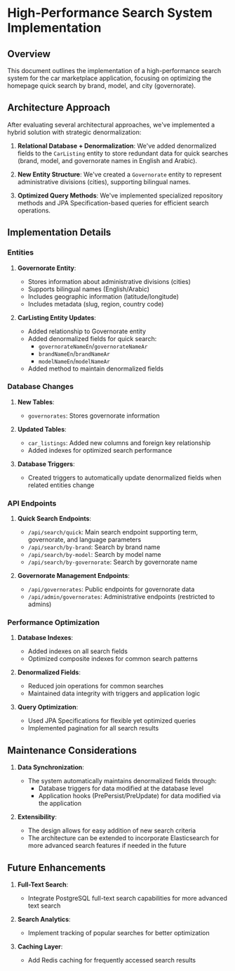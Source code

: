 # High-Performance Search System Implementation

## Overview

This document outlines the implementation of a high-performance search system for the car marketplace application, focusing on optimizing the homepage quick search by brand, model, and city (governorate).

## Architecture Approach

After evaluating several architectural approaches, we've implemented a hybrid solution with strategic denormalization:

1. **Relational Database + Denormalization**: We've added denormalized fields to the `CarListing` entity to store redundant data for quick searches (brand, model, and governorate names in English and Arabic).

2. **New Entity Structure**: We've created a `Governorate` entity to represent administrative divisions (cities), supporting bilingual names.

3. **Optimized Query Methods**: We've implemented specialized repository methods and JPA Specification-based queries for efficient search operations.

## Implementation Details

### Entities

1. **Governorate Entity**:
   - Stores information about administrative divisions (cities)
   - Supports bilingual names (English/Arabic)
   - Includes geographic information (latitude/longitude)
   - Includes metadata (slug, region, country code)

2. **CarListing Entity Updates**:
   - Added relationship to Governorate entity
   - Added denormalized fields for quick search:
     - `governorateNameEn`/`governorateNameAr`
     - `brandNameEn`/`brandNameAr`
     - `modelNameEn`/`modelNameAr`
   - Added method to maintain denormalized fields

### Database Changes

1. **New Tables**:
   - `governorates`: Stores governorate information

2. **Updated Tables**:
   - `car_listings`: Added new columns and foreign key relationship
   - Added indexes for optimized search performance

3. **Database Triggers**:
   - Created triggers to automatically update denormalized fields when related entities change

### API Endpoints

1. **Quick Search Endpoints**:
   - `/api/search/quick`: Main search endpoint supporting term, governorate, and language parameters
   - `/api/search/by-brand`: Search by brand name
   - `/api/search/by-model`: Search by model name
   - `/api/search/by-governorate`: Search by governorate name

2. **Governorate Management Endpoints**:
   - `/api/governorates`: Public endpoints for governorate data
   - `/api/admin/governorates`: Administrative endpoints (restricted to admins)

### Performance Optimization

1. **Database Indexes**:
   - Added indexes on all search fields
   - Optimized composite indexes for common search patterns

2. **Denormalized Fields**:
   - Reduced join operations for common searches
   - Maintained data integrity with triggers and application logic

3. **Query Optimization**:
   - Used JPA Specifications for flexible yet optimized queries
   - Implemented pagination for all search results

## Maintenance Considerations

1. **Data Synchronization**:
   - The system automatically maintains denormalized fields through:
     - Database triggers for data modified at the database level
     - Application hooks (PrePersist/PreUpdate) for data modified via the application

2. **Extensibility**:
   - The design allows for easy addition of new search criteria
   - The architecture can be extended to incorporate Elasticsearch for more advanced search features if needed in the future

## Future Enhancements

1. **Full-Text Search**:
   - Integrate PostgreSQL full-text search capabilities for more advanced text search

2. **Search Analytics**:
   - Implement tracking of popular searches for better optimization

3. **Caching Layer**:
   - Add Redis caching for frequently accessed search results
